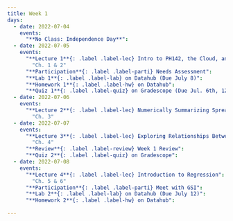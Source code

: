 ```yaml
---
title: Week 1
days:
  - date: 2022-07-04
    events:
      "**No Class: Independence Day**":
  - date: 2022-07-05
    events:
      "**Lecture 1**{: .label .label-lec} Intro to PH142, the Cloud, and PPDAC; Visualizing Distributions for One Variable":
        "Ch. 1 & 2"
      "**Participation**{: .label .label-parti} Needs Assessment":
      "**Lab 1**{: .label .label-lab} on Datahub (Due July 8)":
      "**Homework 1**{: .label .label-hw} on Datahub":
      "**Quiz 1**{: .label .label-quiz} on Gradescope (Due Jul. 6th, 12:00 PM PST)":
  - date: 2022-07-06
    events:
      "**Lecture 2**{: .label .label-lec} Numerically Summarizing Spread and Central Tendency": 
        "Ch. 3"
  - date: 2022-07-07
    events:
      "**Lecture 3**{: .label .label-lec} Exploring Relationships Between Two Variables":
        "Ch. 4"
      "**Review**{: .label .label-review} Week 1 Review":
      "**Quiz 2**{: .label .label-quiz} on Gradescope":
  - date: 2022-07-08
    events:
      "**Lecture 4**{: .label .label-lec} Introduction to Regression":
        "Ch. 5 & 6"
      "**Participation**{: .label .label-parti} Meet with GSI":
      "**Lab 2**{: .label .label-lab} on Datahub (Due July 12)":
      "**Homework 2**{: .label .label-hw} on Datahub":
 
---
```

